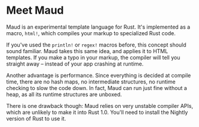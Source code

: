 # Meet Maud

Maud is an experimental template language for Rust. It's implemented as a macro, `html!`, which compiles your markup to specialized Rust code.

If you've used the `println!` or `regex!` macros before, this concept should sound familiar. Maud takes this same idea, and applies it to HTML templates. If you make a typo in your markup, the compiler will tell you straight away – instead of your app crashing at runtime.

Another advantage is performance. Since everything is decided at compile time, there are no hash maps, no intermediate structures, no runtime checking to slow the code down. In fact, Maud can run just fine without a heap, as all its runtime structures are unboxed.

There is one drawback though: Maud relies on very unstable compiler APIs, which are unlikely to make it into Rust 1.0. You'll need to install the Nightly version of Rust to use it.